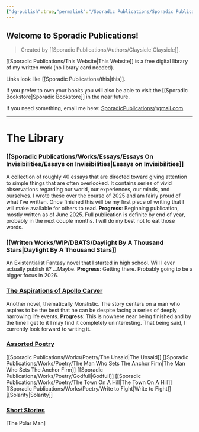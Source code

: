 ```yaml
---
{"dg-publish":true,"permalink":"/Sporadic Publications/Sporadic Publications/","tags":["gardenEntry"]}
---
```



## Welcome to Sporadic Publications!
> Created by [[Sporadic Publications/Authors/Claysicle\|Claysicle]]. 


[[Sporadic Publications/This Website\|This Website]] is a free digital library of my written work (no library card needed).

Links look like [[Sporadic Publications/this\|this]].

If you prefer to own your books you will also be able to visit the [[Sporadic Bookstore\|Sporadic Bookstore]] in the near future. 

If you need something, email me here:
SporadicPublications@gmail.com

--- 

# The Library

### [[Sporadic Publications/Works/Essays/Essays On Invisibilities/Essays on Invisibilities\|Essays on Invisibilities]]
A collection of roughly 40 essays that are directed toward giving attention to simple things that are often overlooked. It contains series of vivid observations regarding our world, our experiences, our minds, and ourselves.
I wrote these over the course of 2025 and am fairly proud of what I’ve written. Once finished this will be my first piece of writing that I will make available for others to read.
**Progress**: Beginning publication, mostly written as of June 2025. Full publication is definite by end of year, probably in the next couple months. I will do my best not to eat those words.

### [[Written Works/WIP/DBATS/Daylight By A Thousand Stars\|Daylight By A Thousand Stars]]
An Existentialist Fantasy novel that I started in high school. 
Will I ever actually publish it? 
…Maybe.
**Progress**: Getting there. Probably going to be a bigger focus in 2026.

### <u>The Aspirations of Apollo Carver</u>
Another novel, thematically Moralistic. The story centers on a man who aspires to be the best that he can be despite facing a series of deeply harrowing life events. 
	**Progress**: This is nowhere near being finished and by the time I get to it I may find it completely uninteresting. That being said, I currently look forward to writing it.

### <u>Assorted Poetry</u>
[[Sporadic Publications/Works/Poetry/The Unsaid\|The Unsaid]]
[[Sporadic Publications/Works/Poetry/The Man Who Sets The Anchor Firm\|The Man Who Sets The Anchor Firm]]
[[Sporadic Publications/Works/Poetry/Godfull\|Godfull]]
[[Sporadic Publications/Works/Poetry/The Town On A Hill\|The Town On A Hill]]
[[Sporadic Publications/Works/Poetry/Write to Fight\|Write to Fight]]
[[Solarity\|Solarity]]

### <u>Short Stories</u>
[The Polar Man]


<div class="page-break" style="page-break-before: always;"></div>
